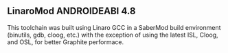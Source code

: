  LinaroMod ANDROIDEABI 4.8
----------------------
This toolchain was built using Linaro GCC in a SaberMod build environment (binutils, gdb, cloog, etc.) with the exception of using the latest ISL, Cloog, and OSL, for better Graphite performace.
